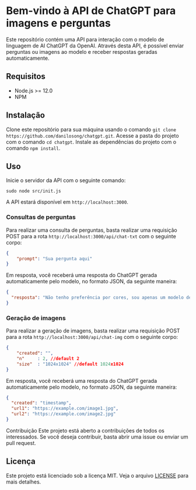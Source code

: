 # Bem-vindo à API de ChatGPT para imagens e perguntas

Este repositório contém uma API para interação com o modelo de linguagem de AI ChatGPT da OpenAI. Através desta API, é possível enviar perguntas ou imagens ao modelo e receber respostas geradas automaticamente.

## Requisitos

- Node.js >= 12.0
- NPM

## Instalação

Clone este repositório para sua máquina usando o comando `git clone https://github.com/danilosong/chatgpt.git`.
Acesse a pasta do projeto com o comando `cd chatgpt`.
Instale as dependências do projeto com o comando `npm install`.

## Uso

Inicie o servidor da API com o seguinte comando:

`sudo node src/init.js`


A API estará disponível em `http://localhost:3000`.

### Consultas de perguntas

Para realizar uma consulta de perguntas, basta realizar uma requisição POST para a rota `http://localhost:3000/api/chat-txt` com o seguinte corpo:
```JSON
{
    "prompt": "Sua pergunta aqui"
}
```
Em resposta, você receberá uma resposta do ChatGPT gerada automaticamente pelo modelo, no formato JSON, da seguinte maneira:
```JSON
{
  "resposta": "Não tenho preferência por cores, sou apenas um modelo de linguagem de AI."
}
```
### Geração de imagens

Para realizar a geração de imagens, basta realizar uma requisição POST para a rota `http://localhost:3000/api/chat-img` com o seguinte corpo:
```JSON
{
    "created": "",
    "n"     : 2, //default 2
    "size"  : "1024x1024" //default 1024x1024
}
```
Em resposta, você receberá uma resposta do ChatGPT gerada automaticamente pelo modelo, no formato JSON, da seguinte maneira:
```JSON
{
  "created": "timestamp",
  "url1": "https://example.com/image1.jpg",
  "url2": "https://example.com/image2.jpg"
}
```

Contribuição
Este projeto está aberto a contribuições de todos os interessados. Se você deseja contribuir, basta abrir uma issue ou enviar um pull request.


## Licença

Este projeto está licenciado sob a licença MIT. Veja o arquivo [LICENSE](LICENSE) para mais detalhes.
